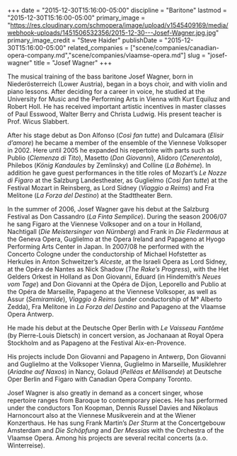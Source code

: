 +++
date = "2015-12-30T15:16:00-05:00"
discipline = "Baritone"
lastmod = "2015-12-30T15:16:00-05:00"
primary_image = "https://res.cloudinary.com/schmopera/image/upload/v1545409169/media/webhook-uploads/1451506532356/2015-12-30---Josef-Wagner.jpg.jpg"
primary_image_credit = "Steve Haider"
publishDate = "2015-12-30T15:16:00-05:00"
related_companies = ["scene/companies/canadian-opera-company.md","scene/companies/vlaamse-opera.md"]
slug = "josef-wagner"
title = "Josef Wagner"
+++

The musical training of the bass baritone Josef Wagner, born in Niederösterreich (Lower Austria), began in a boys choir, and with violin and piano lessons. After deciding for a career in voice, he studied at the University for Music and the Performing Arts in Vienna with Kurt Equiluz and Robert Holl. He has received important artistic incentives in master classes of Paul Esswood, Walter Berry and Christa Ludwig. His present teacher is Prof. Wicus Slabbert.

After his stage debut as Don Alfonso (*Così fan tutte*) and Dulcamara (*Elisir d’amore*) he became a member of the ensemble of the Viennese Volksoper in 2002. Here until 2005 he expanded his repertoire with parts such as Publio (*Clemenza di Tito*), Masetto (*Don Giovanni*), Alidoro (*Cenerentola*), Philebos (*König Kandaules* by Zemlinsky) and Colline (*La Bohème*). In addition he gave guest performances in the title roles of Mozart’s *Le Nozze di Figaro* at the Salzburg Landestheater, as Guglielmo (*Così fan tutte*) at the Festival Mozart in Reinsberg, as Lord Sidney (*Viaggio a Reims*) and Fra Melitone (*La Forza del Destino*) at the Stadttheater Bern. 

In the summer of 2006, Josef Wagner gave his debut at the Salzburg Festival as Don Cassandro (*La Finta Semplice*). During the season 2006/07 he sang Figaro at the Viennese Volksoper and on a tour in Holland, Nachtigall (*Die Meistersinger von Nürnberg*) and Frank in *Die Fledermaus* at the Geneva Opera, Guglielmo at the Opera Ireland and Papageno at Hyogo Performing Arts Center in Japan. In 2007/08 he performed with the Concerto Cologne under the conductorship of Michael Hofstetter as Herkules in Anton Schweitzer’s *Alceste*, at the Israeli Opera as Lord Sidney, at the Opéra de Nantes as Nick Shadow (*The Rake’s Progress*), with the Het Gelders Orkest in Holland as Don Giovanni, Eduard (in Hindemith’s *Neues vom Tage*) and Don Giovanni at the Opéra de Dijon, Leporello and Publio at the Opéra de Marseille, Papageno at the Viennese Volksoper, as well as Assur (*Semiramide*), *Viaggio à Reims* (under conductorship of M° Alberto Zedda), Fra Melitone in *La Forza del Destino* and Papageno at the Vlaamse Opera Antwerp.

He made his debut at the Deutsche Oper Berlin with *Le Vaisseau Fantôme* (by Pierre-Louis Dietsch) in concert version, as Jochanaan at Royal Opera Stockholm and as Papageno at the Festival Aix-en-Provence.

His projects include Don Giovanni and Papageno in Antwerp, Don Giovanni and Guglielmo at the Volksoper Vienna, Guglielmo in Marseille, Musiklehrer (*Ariadne auf Naxos*) in Nancy, Golaud (*Pelléas et Mélisande*) at Deutsche Oper Berlin and Figaro with Canadian Opera Company Toronto.

Josef Wagner is also greatly in demand as a concert singer, whose repertoire ranges from Baroque to contemporary pieces. He has performed under the conductors Ton Koopman, Dennis Russel Davies and Nikolaus Harnoncourt also at the Viennese Musikverein and at the Wiener Konzerthaus. He has sung Frank Martin’s *Der Sturm* at the Concertgebouw Amsterdam and *Die Schöpfung* and *Der Messias* with the Orchestra of the Vlaamse Opera. Among his projects are several recital concerts (a.o. Winterreise).
